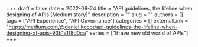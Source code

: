 +++ 
draft = false
date = 2022-08-24
title = "API guidelines, the lifeline when designing of APIs [Medium story]"
description = ""
slug = ""
authors = []
tags = ["API Experience", "API Governance"]
categories = []
externalLink = "https://medium.com/@daniel.kocot/api-guidelines-the-lifeline-when-designing-of-apis-93b1a1f8d0ca"
series = ["Brave new old world of APIs"]
+++
